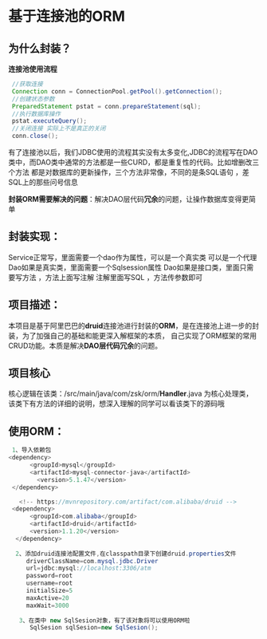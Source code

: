 # 基于连接池的ORM

## 为什么封装？

**连接池使用流程**

~~~java
 //获取连接
 Connection conn = ConnectionPool.getPool().getConnection();
 //创建状态参数
 PreparedStatement pstat = conn.prepareStatement(sql);
 //执行数据库操作
 pstat.executeQuery();
 //关闭连接 实际上不是真正的关闭
 conn.close();
~~~

有了连接池以后，我们JDBC使用的流程其实没有太多变化,JDBC的流程写在DAO类中，而DAO类中通常的方法都是一些CURD，都是重复性的代码。比如增删改三个方法 都是对数据库的更新操作，三个方法非常像，不同的是条SQL语句 ，差SQL上的那些问号信息

**封装ORM需要解决的问题**：解决DAO层代码**冗余**的问题，让操作数据库变得更简单

## **封装实现**：

Service正常写，里面需要一个dao作为属性，可以是一个真实类  可以是一个代理
Dao如果是真实类，里面需要一个Sqlsession属性
Dao如果是接口类，里面只需要写方法 ，方法上面写注解  注解里面写SQL ，方法传参数即可

## 项目描述：

本项目是基于阿里巴巴的**druid**连接池进行封装的**ORM**，是在连接池上进一步的封装，为了加强自己的基础和能更深入解框架的本质， 自己实现了ORM框架的常用CRUD功能。本质是解决**DAO层代码冗余**的问题。

## 项目核心

核心逻辑在该类：/src/main/java/com/zsk/orm/**Handler**.java 为核心处理类，该类下有方法的详细的说明，想深入理解的同学可以看该类下的源码哦

## 使用ORM：

```JAVA
 1、导入依赖包
<dependency>
      <groupId>mysql</groupId>
      <artifactId>mysql-connector-java</artifactId>
        <version>5.1.47</version>
 </dependency>

   <!-- https://mvnrepository.com/artifact/com.alibaba/druid -->
 <dependency>
      <groupId>com.alibaba</groupId>
      <artifactId>druid</artifactId>
      <version>1.1.20</version>
  </dependency>
     
  2、添加druid连接池配置文件,在classpath目录下创建druid.properties文件
     driverClassName=com.mysql.jdbc.Driver
     url=jdbc:mysql://localhost:3306/atm
     password=root
     username=root
     initialSize=5
     maxActive=20
     maxWait=3000
         
   3、在类中 new SqlSesion对象，有了该对象将可以使用ORM啦
      SqlSesion sqlSesion=new SqlSesion();
      
```






​		



